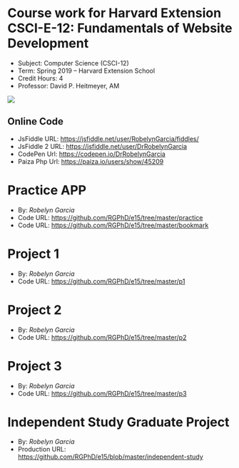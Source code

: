 # Course work for Harvard Extension CSCI-E-12: Fundamentals of Website Development
+ Subject: Computer Science (CSCI-12)
+ Term: Spring 2019 – Harvard Extension School
+ Credit Hours: 4
+ Professor: David P. Heitmeyer, AM
<img src="images/hes-logo.png">

## Online Code
+ JsFiddle URL: <https://jsfiddle.net/user/RobelynGarcia/fiddles/>
+ JsFiddle 2 URL: <https://jsfiddle.net/user/DrRobelynGarcia>
+ CodePen Url: <https://codepen.io/DrRobelynGarcia>
+ Paiza Php Url: <https://paiza.io/users/show/45209>

# Practice APP
+ By: *Robelyn Garcia*
+ Code URL: <https://github.com/RGPhD/e15/tree/master/practice>
+ Code URL: <https://github.com/RGPhD/e15/tree/master/bookmark>

# Project 1
+ By: *Robelyn Garcia*
+ Code URL: <https://github.com/RGPhD/e15/tree/master/p1>

# Project 2
+ By: *Robelyn Garcia*
+ Code URL: <https://github.com/RGPhD/e15/tree/master/p2>

# Project 3
+ By: *Robelyn Garcia*
+ Code URL: <https://github.com/RGPhD/e15/tree/master/p3>

# Independent Study Graduate Project
+ By: *Robelyn Garcia*
+ Production URL: <https://github.com/RGPhD/e15/blob/master/independent-study>
